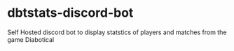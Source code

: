 # dbtstats-discord-bot
Self Hosted discord bot to display statstics of players and matches from the game Diabotical
